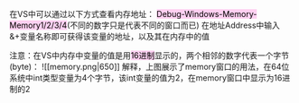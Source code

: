 在VS中可以通过以下方式查看内存地址：
<mark style="background: #FFB8EBA6;">Debug-Windows-Memory-Memory1/2/3/4</mark>(不同的数字只是代表不同的窗口而已)
在地址Address中输入&+变量名称即可获得该变量的地址，以及其在内存中的值

注意：在VS中内存中变量的值是用<mark style="background: #FFB8EBA6;">16进制</mark>显示的，两个相邻的数字代表一个字节(byte)：
![[memory.png|650]]
解释，上图展示了memory窗口的用法，在64位系统中int类型变量为4个字节，该int变量的值为2，在memory窗口中显示为16进制的2
